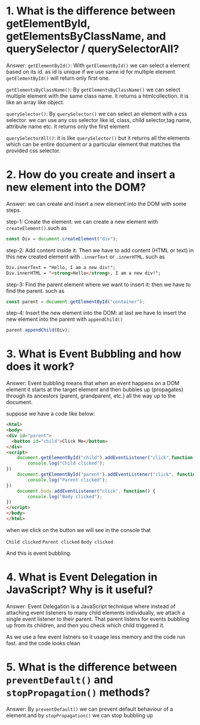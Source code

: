 # 1. What is the difference between getElementById, getElementsByClassName, and querySelector / querySelectorAll?

Answer: `getElementById()`: With `getElementById()` we can select a element based on its id. as id is unique if we use same id for multiple element `getElementById()` will return only first one.

`getElementsByClassName()`: By `getElementsByClassName()` we can select multiple element with the same class name. it returns a htmlcollection. it is like an array like object.

`querySelector()`: By `querySelector()` we can select an element with a css selector. we can use any css selector like id, class, child selector,tag name, attribute name etc. it returns only the first element

`querySelectorAll()`: it is like `querySelector()` but it returns all the elements which can be entire document or a particular element that matches the provided css selector.

# 2. How do you create and insert a new element into the DOM?

Answer: we can create and insert a new element into the DOM with some steps. 

step-1: Create the element: we can create a new element with `createElement()`.such as
```js
const Div = document.createElement("div");
```
step-2: Add content inside it: Then we have to add content (HTML or text) in this new created element with `.innerText` or `.innerHTML`. such as
```html
Div.innerText = "Hello, I am a new div!";
Div.innerHTML = "<strong>Hello</strong>, I am a new div!";
```
step-3: Find the parent element where we want to insert it: then we have to find the parent. such as
```js
const parent = document.getElementById("container");
```
step-4: Insert the new element into the DOM: at last we have to insert the new element into the parent with `appendChild()`
```js
parent.appendChild(Div);
```
# 3. What is Event Bubbling and how does it work?

Answer: Event bubbling means that when an event happens on a DOM element it starts at the target element and then bubbles up (propagates) through its ancestors (parent, grandparent, etc.) all the way up to the document.

suppose we have a code like below:
```html
<html>
<body>
<div id="parent">
  <button id="child">Click Me</button>
</div>
<script>
    document.getElementById("child").addEventListener("click",function() {
        console.log("Child clicked");
})
    document.getElementById("parent").addEventListener("click", function() {
        console.log("Parent clicked");
})
    document.body.addEventListener("click", function() {
        console.log("Body clicked");
})
</script>
</body>
</html>
```
when we click on the button we will see in the console that

`Child clicked`
`Parent clicked`
`Body clicked`

And this is event bubbling.

# 4. What is Event Delegation in JavaScript? Why is it useful?

Answer: Event Delegation is a JavaScript technique where instead of attaching event listeners to many child elements individually, we attach a single event listener to their parent.
That parent listens for events bubbling up from its children, and then you check which child triggered it.

As we use a few event listners so it usage less memory and the code run fast. and the code looks clean

# 5. What is the difference between `preventDefault()` and `stopPropagation()` methods?

Answer: By `preventDefault()` we can prevent default behaviour of a element.and by `stopPropagation()` we can stop bubbling up
